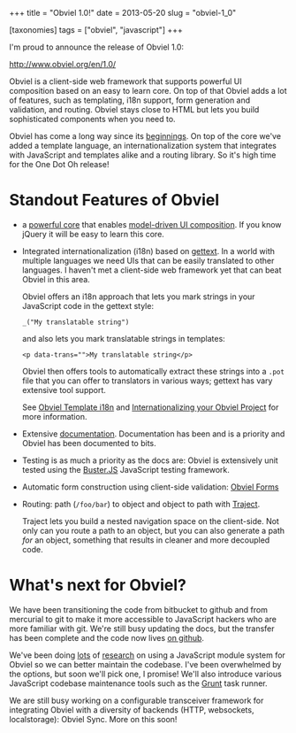 +++
title = "Obviel 1.0!"
date = 2013-05-20
slug = "obviel-1_0"

[taxonomies]
tags = ["obviel", "javascript"]
+++

I'm proud to announce the release of Obviel 1.0:

<http://www.obviel.org/en/1.0/>

Obviel is a client-side web framework that supports powerful UI
composition based on an easy to learn core. On top of that Obviel adds a
lot of features, such as templating, i18n support, form generation and
validation, and routing. Obviel stays close to HTML but lets you build
sophisticated components when you need to.

Obviel has come a long way since its
[beginnings](/posts/obviel). On top
of the core we've added a template language, an internationalization
system that integrates with JavaScript and templates alike and a routing
library. So it's high time for the One Dot Oh release!

# Standout Features of Obviel

- a [powerful core](/posts/the-core-of-obviel) that enables [model-driven UI
  composition](/posts/powerful-composition-with-obviel-data-render). If you know jQuery it will be
  easy to learn this core.

- Integrated internationalization (i18n) based on
  [gettext](https://en.wikipedia.org/wiki/Gettext). In a world with multiple
  languages we need UIs that can be easily translated to other languages. I
  haven't met a client-side web framework yet that can beat Obviel in this
  area.

  Obviel offers an i18n approach that lets you mark strings in your
  JavaScript code in the gettext style:

      _("My translatable string")

  and also lets you mark translatable strings in templates:

      <p data-trans="">My translatable string</p>

  Obviel then offers tools to automatically extract these strings into a
  `.pot` file that you can offer to translators in various ways; gettext
  has vary extensive tool support.

  See [Obviel Template i18n](http://www.obviel.org/en/1.0/template_i18n.html)
  and [Internationalizing your Obviel
  Project](http://www.obviel.org/en/1.0/i18n.html) for more information.

- Extensive [documentation](http://www.obviel.org/en/1.0/documentation.html).
  Documentation has been and is a priority and Obviel has been documented to
  bits.

- Testing is as much a priority as the docs are: Obviel is extensively unit
  tested using the [Buster.JS](https://busterjs.readthedocs.io/en/latest/)
  JavaScript testing framework.

- Automatic form construction using client-side validation: [Obviel
  Forms](http://www.obviel.org/en/1.0/form.html)

- Routing: path (`/foo/bar`) to object and object to path with
  [Traject](http://www.obviel.org/en/1.0/traject.html).

  Traject lets you build a nested navigation space on the client-side.
  Not only can you route a path to an object, but you can also generate
  a path _for_ an object, something that results in cleaner and more
  decoupled code.

# What's next for Obviel?

We have been transitioning the code from bitbucket to github and from
mercurial to git to make it more accessible to JavaScript hackers who
are more familiar with git. We're still busy updating the docs, but the
transfer has been complete and the code now lives [on
github](https://github.com/obviel/obviel).

We've been doing
[lots](/posts/overwhelmed-by-javascript-dependencies)
of [research](/posts/js-dependency-tools-redux)
on using a JavaScript module system for Obviel so we can better maintain the
codebase. I've been overwhelmed by the options, but soon we'll pick one, I
promise! We'll also introduce various JavaScript codebase maintenance tools
such as the [Grunt](http://gruntjs.com/) task runner.

We are still busy working on a configurable transceiver framework for
integrating Obviel with a diversity of backends (HTTP, websockets,
localstorage): Obviel Sync. More on this soon!
